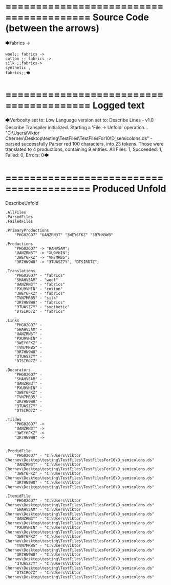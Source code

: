 ========================================
Source Code (between the arrows)
========================================

🡆fabrics ->

	wool;; fabrics ->
	cotton ;; fabrics ->
	silk ;;fabrics->
	synthetic ,
	fabrics;;🡄

========================================
Logged text
========================================

🡆Verbosity set to: Low
Language version set to: Describe Lines - v1.0
Describe Transpiler initialized.
Starting a 'File -> Unfold' operation...
"C:\Users\Viktor Chernev\Desktop\testing\TestFiles\TestFilesFor10\D_semicolons.ds" - parsed successfully
Parser red 100 characters, into 23 tokens.
Those were translated to 4 productions, containing 9 entries.
All Files: 1, Succeeded: 1, Failed: 0, Errors: 0🡄

========================================
Produced Unfold
========================================

DescribeUnfold

    .AllFiles
    .ParsedFiles
    .FailedFiles

    .PrimaryProductions
        "PHG02GO7" "UANZRN3T" "3WEY6FKZ" "3R7HN9W8" 

    .Productions
        "PHG02GO7" -> "HAHV5AM";
        "UANZRN3T" -> "XU9VHIN";
        "3WEY6FKZ" -> "VN7MRB5";
        "3R7HN9W8" -> "3TUASZ7Y", "DTSIRO7Z";

    .Translations
        "PHG02GO7" - "fabrics"
        "SHAHV5AM" - "wool"
        "UANZRN3T" - "fabrics"
        "PXU9VHIN" - "cotton"
        "3WEY6FKZ" - "fabrics"
        "TVN7MRB5" - "silk"
        "3R7HN9W8" - "fabrics"
        "3TUASZ7Y" - "synthetic"
        "DTSIRO7Z" - "fabrics"

    .Links
        "PHG02GO7" - 
        "SHAHV5AM" - 
        "UANZRN3T" - 
        "PXU9VHIN" - 
        "3WEY6FKZ" - 
        "TVN7MRB5" - 
        "3R7HN9W8" - 
        "3TUASZ7Y" - 
        "DTSIRO7Z" - 

    .Decorators
        "PHG02GO7" - 
        "SHAHV5AM" - 
        "UANZRN3T" - 
        "PXU9VHIN" - 
        "3WEY6FKZ" - 
        "TVN7MRB5" - 
        "3R7HN9W8" - 
        "3TUASZ7Y" - 
        "DTSIRO7Z" - 

    .Tildes
        "PHG02GO7" -> 
        "UANZRN3T" -> 
        "3WEY6FKZ" -> 
        "3R7HN9W8" -> 


    .ProdidFile
        "PHG02GO7" - "C:\Users\Viktor Chernev\Desktop\testing\TestFiles\TestFilesFor10\D_semicolons.ds"
        "UANZRN3T" - "C:\Users\Viktor Chernev\Desktop\testing\TestFiles\TestFilesFor10\D_semicolons.ds"
        "3WEY6FKZ" - "C:\Users\Viktor Chernev\Desktop\testing\TestFiles\TestFilesFor10\D_semicolons.ds"
        "3R7HN9W8" - "C:\Users\Viktor Chernev\Desktop\testing\TestFiles\TestFilesFor10\D_semicolons.ds"

    .ItemidFile
        "PHG02GO7" - "C:\Users\Viktor Chernev\Desktop\testing\TestFiles\TestFilesFor10\D_semicolons.ds"
        "SHAHV5AM" - "C:\Users\Viktor Chernev\Desktop\testing\TestFiles\TestFilesFor10\D_semicolons.ds"
        "UANZRN3T" - "C:\Users\Viktor Chernev\Desktop\testing\TestFiles\TestFilesFor10\D_semicolons.ds"
        "PXU9VHIN" - "C:\Users\Viktor Chernev\Desktop\testing\TestFiles\TestFilesFor10\D_semicolons.ds"
        "3WEY6FKZ" - "C:\Users\Viktor Chernev\Desktop\testing\TestFiles\TestFilesFor10\D_semicolons.ds"
        "TVN7MRB5" - "C:\Users\Viktor Chernev\Desktop\testing\TestFiles\TestFilesFor10\D_semicolons.ds"
        "3R7HN9W8" - "C:\Users\Viktor Chernev\Desktop\testing\TestFiles\TestFilesFor10\D_semicolons.ds"
        "3TUASZ7Y" - "C:\Users\Viktor Chernev\Desktop\testing\TestFiles\TestFilesFor10\D_semicolons.ds"
        "DTSIRO7Z" - "C:\Users\Viktor Chernev\Desktop\testing\TestFiles\TestFilesFor10\D_semicolons.ds"

